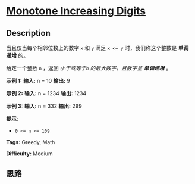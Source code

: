 # [Monotone Increasing Digits][title]

## Description

当且仅当每个相邻位数上的数字 `x` 和 `y` 满足 `x <= y` 时，我们称这个整数是 **单调递增** 的。

给定一个整数 `n` ，返回 _小于或等于`n` 的最大数字，且数字呈 **单调递增**_ 。



**示例 1:**
            **输入:** n = 10    **输出:** 9    

**示例 2:**
            **输入:** n = 1234    **输出:** 1234    

**示例 3:**
            **输入:** n = 332    **输出:** 299    



**提示:**

  * `0 <= n <= 109`


**Tags:** Greedy, Math

**Difficulty:** Medium

## 思路

[title]: https://leetcode-cn.com/problems/monotone-increasing-digits
